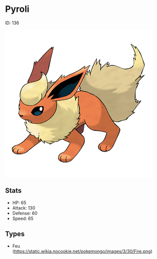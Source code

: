 # Pyroli


ID: 136

![](https://raw.githubusercontent.com/PokeAPI/sprites/master/sprites/pokemon/other/official-artwork/136.png "Pyroli")

## Stats


 - HP: 65
 - Attack: 130
 - Defense: 60
 - Speed: 65

## Types


 - Feu (https://static.wikia.nocookie.net/pokemongo/images/3/30/Fire.png)
